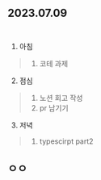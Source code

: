 ## 2023.07.09<br/><br/>


1. 아침
>1. 코테 과제


2. 점심
 >1. 노션 회고 작성
 >2. pr 남기기

3. 저녁
>1. typescirpt part2
## ㅇㅇ